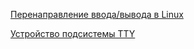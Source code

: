 [Перенаправление ввода/вывода в Linux](https://selectel.ru/blog/tutorials/linux-redirection/)

[Устройство подсистемы TTY](https://wandrien.github.io/articles/tty/)
